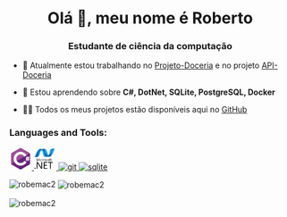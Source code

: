 <h1 align="center">Olá 👋, meu nome é Roberto</h1>
<h3 align="center">Estudante de ciência da computação</h3>

- 🔭 Atualmente estou trabalhando no [Projeto-Doceria](https://github.com/Robemac2/Projeto-Doceria) e no projeto [API-Doceria](https://github.com/Robemac2/Projeto-Doceria)

- 🌱 Estou aprendendo sobre **C#, DotNet, SQLite, PostgreSQL, Docker**

- 👨‍💻 Todos os meus projetos estão disponíveis aqui no [GitHub](https://github.com/Robemac2?tab=repositories)

<h3 align="left">Languages and Tools:</h3>
<p align="left"> <a href="https://www.w3schools.com/cs/" target="_blank" rel="noreferrer"> <img src="https://raw.githubusercontent.com/devicons/devicon/master/icons/csharp/csharp-original.svg" alt="csharp" width="40" height="40"/> </a> <a href="https://dotnet.microsoft.com/" target="_blank" rel="noreferrer"> <img src="https://raw.githubusercontent.com/devicons/devicon/master/icons/dot-net/dot-net-original-wordmark.svg" alt="dotnet" width="40" height="40"/> </a> <a href="https://git-scm.com/" target="_blank" rel="noreferrer"> <img src="https://www.vectorlogo.zone/logos/git-scm/git-scm-icon.svg" alt="git" width="40" height="40"/> </a> <a href="https://www.sqlite.org/" target="_blank" rel="noreferrer"> <img src="https://www.vectorlogo.zone/logos/sqlite/sqlite-icon.svg" alt="sqlite" width="40" height="40"/> </a> </p>

<p><img align="left" src="https://github-readme-stats.vercel.app/api/top-langs?username=robemac2&show_icons=true&theme=dark&locale=en&layout=compact" alt="robemac2" /></p>

<p>&nbsp;<img align="center" src="https://github-readme-stats.vercel.app/api?username=robemac2&show_icons=true&theme=dark&locale=en" alt="robemac2" /></p>

<p><img align="center" src="https://github-readme-streak-stats.herokuapp.com/?user=robemac2&theme=dark" alt="robemac2" /></p>
